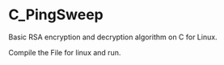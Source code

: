 # C_PingSweep
Basic RSA encryption and decryption algorithm on C for Linux.

Compile the File for linux and run.

